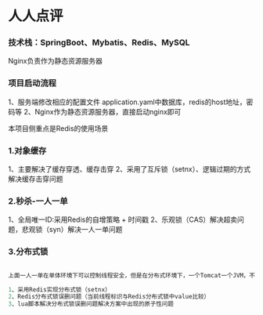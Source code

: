 # 人人点评
### 技术栈：SpringBoot、Mybatis、Redis、MySQL

Nginx负责作为静态资源服务器

### 项目启动流程

1、服务端修改相应的配置文件
application.yaml中数据库，redis的host地址，密码等
2、Nginx作为静态资源服务器，直接启动nginx即可

本项目侧重点是Redis的使用场景

### 1.对象缓存
1、主要解决了缓存穿透、缓存击穿
2、采用了互斥锁（setnx）、逻辑过期的方式解决缓存击穿问题

### 2.秒杀-一人一单
1、全局唯一ID:采用Redis的自增策略 + 时间戳
2、乐观锁（CAS）解决超卖问题，悲观锁（syn）解决一人一单问题

### 3.分布式锁
```java

上面一人一单在单体环境下可以控制线程安全，但是在分布式环境下，一个Tomcat一个JVM，不能保证线程安全，所以需要采用分布式锁

1、采用Redis实现分布式锁（setnx）
2、Redis分布式锁误删问题（当前线程标识与Redis分布式锁中value比较）
3、lua脚本解决分布式锁误删问题解决方案中出现的原子性问题
